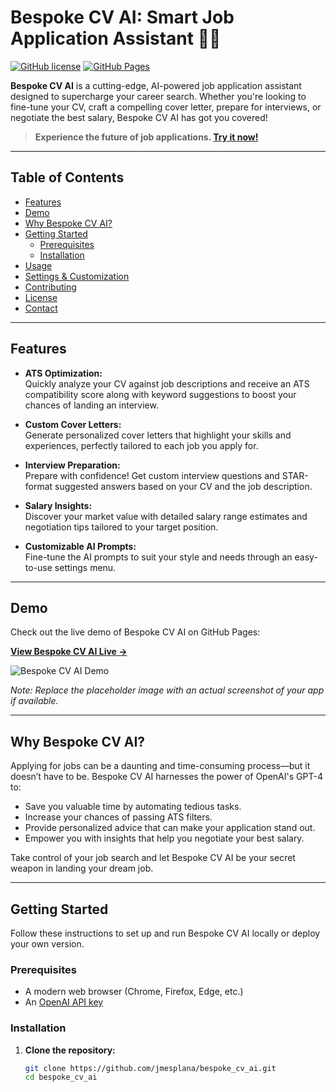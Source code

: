 # Bespoke CV AI: Smart Job Application Assistant 🤖✨

[![GitHub license](https://img.shields.io/badge/license-MIT-blue.svg)](LICENSE)
[![GitHub Pages](https://img.shields.io/badge/Hosted%20on-GitHub%20Pages-blue)](https://jmesplana.github.io/bespoke_cv_ai/)

**Bespoke CV AI** is a cutting-edge, AI-powered job application assistant designed to supercharge your career search. Whether you're looking to fine-tune your CV, craft a compelling cover letter, prepare for interviews, or negotiate the best salary, Bespoke CV AI has got you covered!

> **Experience the future of job applications. [Try it now!](https://jmesplana.github.io/bespoke_cv_ai/)**

---

## Table of Contents

- [Features](#features)
- [Demo](#demo)
- [Why Bespoke CV AI?](#why-bespoke-cv-ai)
- [Getting Started](#getting-started)
  - [Prerequisites](#prerequisites)
  - [Installation](#installation)
- [Usage](#usage)
- [Settings & Customization](#settings--customization)
- [Contributing](#contributing)
- [License](#license)
- [Contact](#contact)

---

## Features

- **ATS Optimization:**  
  Quickly analyze your CV against job descriptions and receive an ATS compatibility score along with keyword suggestions to boost your chances of landing an interview.

- **Custom Cover Letters:**  
  Generate personalized cover letters that highlight your skills and experiences, perfectly tailored to each job you apply for.

- **Interview Preparation:**  
  Prepare with confidence! Get custom interview questions and STAR-format suggested answers based on your CV and the job description.

- **Salary Insights:**  
  Discover your market value with detailed salary range estimates and negotiation tips tailored to your target position.

- **Customizable AI Prompts:**  
  Fine-tune the AI prompts to suit your style and needs through an easy-to-use settings menu.

---

## Demo

Check out the live demo of Bespoke CV AI on GitHub Pages:

[**View Bespoke CV AI Live →**](https://jmesplana.github.io/bespoke_cv_ai/)

![Bespoke CV AI Demo](https://via.placeholder.com/800x400?text=Bespoke+CV+AI+Demo)

*Note: Replace the placeholder image with an actual screenshot of your app if available.*

---

## Why Bespoke CV AI?

Applying for jobs can be a daunting and time-consuming process—but it doesn’t have to be. Bespoke CV AI harnesses the power of OpenAI's GPT-4 to:
- Save you valuable time by automating tedious tasks.
- Increase your chances of passing ATS filters.
- Provide personalized advice that can make your application stand out.
- Empower you with insights that help you negotiate your best salary.

Take control of your job search and let Bespoke CV AI be your secret weapon in landing your dream job.

---

## Getting Started

Follow these instructions to set up and run Bespoke CV AI locally or deploy your own version.

### Prerequisites

- A modern web browser (Chrome, Firefox, Edge, etc.)
- An [OpenAI API key](https://platform.openai.com/api-keys)

### Installation

1. **Clone the repository:**

   ```bash
   git clone https://github.com/jmesplana/bespoke_cv_ai.git
   cd bespoke_cv_ai
